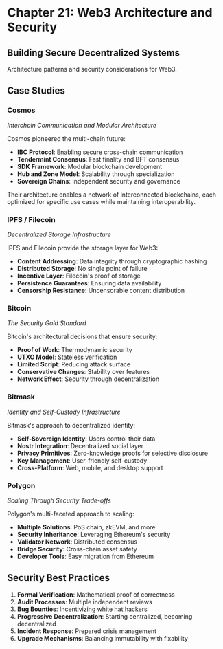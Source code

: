 # Chapter 21: Web3 Architecture and Security

## Building Secure Decentralized Systems

Architecture patterns and security considerations for Web3.

## Case Studies

### Cosmos
*Interchain Communication and Modular Architecture*

Cosmos pioneered the multi-chain future:

- **IBC Protocol**: Enabling secure cross-chain communication
- **Tendermint Consensus**: Fast finality and BFT consensus
- **SDK Framework**: Modular blockchain development
- **Hub and Zone Model**: Scalability through specialization
- **Sovereign Chains**: Independent security and governance

Their architecture enables a network of interconnected blockchains, each optimized for specific use cases while maintaining interoperability.

### IPFS / Filecoin
*Decentralized Storage Infrastructure*

IPFS and Filecoin provide the storage layer for Web3:

- **Content Addressing**: Data integrity through cryptographic hashing
- **Distributed Storage**: No single point of failure
- **Incentive Layer**: Filecoin's proof of storage
- **Persistence Guarantees**: Ensuring data availability
- **Censorship Resistance**: Uncensorable content distribution

### Bitcoin
*The Security Gold Standard*

Bitcoin's architectural decisions that ensure security:

- **Proof of Work**: Thermodynamic security
- **UTXO Model**: Stateless verification
- **Limited Script**: Reducing attack surface
- **Conservative Changes**: Stability over features
- **Network Effect**: Security through decentralization

### Bitmask
*Identity and Self-Custody Infrastructure*

Bitmask's approach to decentralized identity:

- **Self-Sovereign Identity**: Users control their data
- **Nostr Integration**: Decentralized social layer
- **Privacy Primitives**: Zero-knowledge proofs for selective disclosure
- **Key Management**: User-friendly self-custody
- **Cross-Platform**: Web, mobile, and desktop support

### Polygon
*Scaling Through Security Trade-offs*

Polygon's multi-faceted approach to scaling:

- **Multiple Solutions**: PoS chain, zkEVM, and more
- **Security Inheritance**: Leveraging Ethereum's security
- **Validator Network**: Distributed consensus
- **Bridge Security**: Cross-chain asset safety
- **Developer Tools**: Easy migration from Ethereum

## Security Best Practices

1. **Formal Verification**: Mathematical proof of correctness
2. **Audit Processes**: Multiple independent reviews
3. **Bug Bounties**: Incentivizing white hat hackers
4. **Progressive Decentralization**: Starting centralized, becoming decentralized
5. **Incident Response**: Prepared crisis management
6. **Upgrade Mechanisms**: Balancing immutability with fixability
